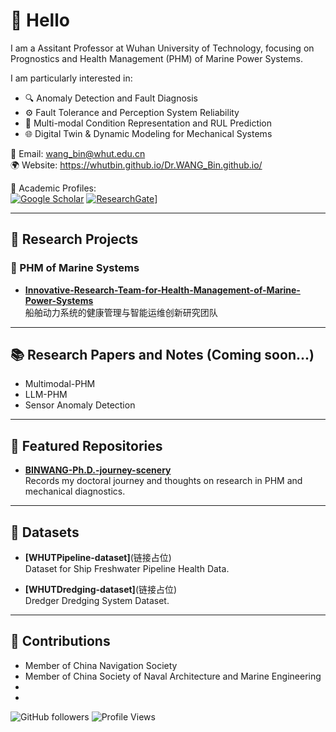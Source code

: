 

# 👋 Hello

I am a Assitant Professor at Wuhan University of Technology, focusing on Prognostics and Health Management (PHM) of Marine Power Systems.

I am particularly interested in:

- 🔍 Anomaly Detection and Fault Diagnosis  
- ⚙️ Fault Tolerance and Perception System Reliability  
- 🧠 Multi-modal Condition Representation and RUL Prediction  
- 🌐 Digital Twin & Dynamic Modeling for Mechanical Systems

📧 Email: wang_bin@whut.edu.cn  
🌍 Website: https://whutbin.github.io/Dr.WANG_Bin.github.io/


🔗 Academic Profiles:  
[![Google Scholar](https://img.shields.io/badge/Google%20Scholar-4285F4?style=flat&logo=google-scholar&logoColor=white)](https://scholar.google.com/citations?user=[YOUR_ID_HERE](https://scholar.google.com/citations?user=qZyYl8MAAAAJ&hl=en))    
[![ResearchGate](https://img.shields.io/badge/ResearchGate-00CCBB?style=flat&logo=ResearchGate&logoColor=white)](https://www.researchgate.net/profile/[[YOUR_ID_HERE](https://www.researchgate.net/profile/Bin-Wang-wangbin?ev=hdr_xprf))]


---

## 📘 Research Projects

### 🔬 PHM of Marine Systems
- [**Innovative-Research-Team-for-Health-Management-of-Marine-Power-Systems**](https://github.com/WHUTBIN/Innovative-Research-Team-for-Health-Management-of-Marine-Power-Systems)  
  船舶动力系统的健康管理与智能运维创新研究团队

---

## 📚 Research Papers and Notes (Coming soon...)

- Multimodal-PHM
- LLM-PHM
- Sensor Anomaly Detection

---
## 📂 Featured Repositories

- [**BINWANG-Ph.D.-journey-scenery**](https://github.com/WHUTBIN/BINWANG-Ph.D.-journey-scenery)  
  Records my doctoral journey and thoughts on research in PHM and mechanical diagnostics.

---

## 🧪 Datasets

- **[WHUTPipeline-dataset]**(链接占位)  
  Dataset for Ship Freshwater Pipeline Health Data.

- **[WHUTDredging-dataset]**(链接占位)  
 Dredger Dredging System Dataset.

---

## 🎯 Contributions

- Member of China Navigation Society
- Member of China Society of Naval Architecture and Marine Engineering
- 
- 

![GitHub followers](https://img.shields.io/github/followers/WHUTBIN?style=social)
![Profile Views](https://komarev.com/ghpvc/?username=WHUTBIN&color=blue)
